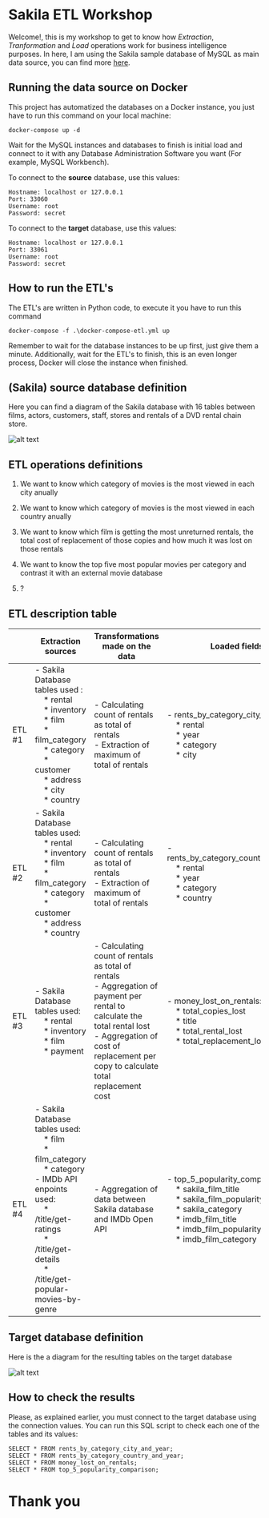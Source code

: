 # Sakila ETL Workshop

Welcome!, this is my workshop to get to know how *Extraction*, *Tranformation* and *Load* operations work for business intelligence purposes. In here, I am using the Sakila sample database of MySQL as main data source, you can find more [here](https://dev.mysql.com/doc/sakila/en/).

## Running the data source on Docker

This project has automatized the databases on a Docker instance, you just have to run this command on your local machine:

	docker-compose up -d

Wait for the MySQL instances and databases to finish is initial load and connect to it with any Database Administration Software you want (For example, MySQL Workbench).

To connect to the **source** database, use this values:

	Hostname: localhost or 127.0.0.1
	Port: 33060
	Username: root
	Password: secret

To connect to the **target** database, use this values:

	Hostname: localhost or 127.0.0.1
	Port: 33061
	Username: root
	Password: secret

## How to run the ETL's

The ETL's are written in Python code, to execute it you have to run this command

	docker-compose -f .\docker-compose-etl.yml up

Remember to wait for the database instances to be up first, just give them a minute.
Additionally, wait for the ETL's to finish, this is an even longer process, Docker will close the instance when finished.

## (Sakila) source database definition

Here you can find a diagram of the Sakila database with 16 tables between films, actors, customers, staff, stores and rentals of a DVD rental chain store. 

![alt text](./misc/Sakila_database.PNG "Sakila diagram")

## ETL operations definitions

1. We want to know which category of movies is the most viewed in each city anually 

2. We want to know which category of movies is the most viewed in each country anually

3. We want to know which film is getting the most unreturned rentals, the total cost of replacement of those copies and how much it was lost on those rentals

4. We want to know the top five most popular movies per category and contrast it with an external movie database

5. ?

## ETL description table

|        | Extraction sources                                                                                                                                                                                                                        | Transformations made on the data                                                                                                                                                                                           | Loaded fields                                                                                                                                                                                                         |
|--------|-------------------------------------------------------------------------------------------------------------------------------------------------------------------------------------------------------------------------------------------|----------------------------------------------------------------------------------------------------------------------------------------------------------------------------------------------------------------------------|-----------------------------------------------------------------------------------------------------------------------------------------------------------------------------------------------------------------------|
| ETL #1 | - Sakila Database tables used :<br/>&nbsp;&nbsp;&nbsp;&nbsp;* rental<br/>&nbsp;&nbsp;&nbsp;&nbsp;* inventory<br/>&nbsp;&nbsp;&nbsp;&nbsp;* film<br/>&nbsp;&nbsp;&nbsp;&nbsp;* film_category<br/>&nbsp;&nbsp;&nbsp;&nbsp;* category<br/>&nbsp;&nbsp;&nbsp;&nbsp;* customer<br/>&nbsp;&nbsp;&nbsp;&nbsp;* address<br/>&nbsp;&nbsp;&nbsp;&nbsp;* city<br/>&nbsp;&nbsp;&nbsp;&nbsp;* country<br/>                        | - Calculating count of rentals as total of rentals<br/> - Extraction of maximum of total of rentals<br/>                                                                                                                   | - rents_by_category_city_and_year:<br/>&nbsp;&nbsp;&nbsp;&nbsp;* rental<br/>&nbsp;&nbsp;&nbsp;&nbsp;* year<br/>&nbsp;&nbsp;&nbsp;&nbsp;* category<br/>&nbsp;&nbsp;&nbsp;&nbsp;* city<br/>                                                                                                         |
| ETL #2 | - Sakila Database tables used:<br/>&nbsp;&nbsp;&nbsp;&nbsp;* rental<br/>&nbsp;&nbsp;&nbsp;&nbsp;* inventory<br/>&nbsp;&nbsp;&nbsp;&nbsp;* film<br/>&nbsp;&nbsp;&nbsp;&nbsp;* film_category<br/>&nbsp;&nbsp;&nbsp;&nbsp;* category<br/>&nbsp;&nbsp;&nbsp;&nbsp;* customer<br/>&nbsp;&nbsp;&nbsp;&nbsp;* address<br/>&nbsp;&nbsp;&nbsp;&nbsp;* country<br/>                                         | - Calculating count of rentals as total of rentals<br/> - Extraction of maximum of total of rentals<br/>                                                                                                                   |- rents_by_category_country_and_year:<br/>&nbsp;&nbsp;&nbsp;&nbsp;* rental<br/>&nbsp;&nbsp;&nbsp;&nbsp;* year<br/>&nbsp;&nbsp;&nbsp;&nbsp;* category<br/>&nbsp;&nbsp;&nbsp;&nbsp;* country<br/>                                                                                                   |
| ETL #3 | - Sakila Database tables used:<br/>&nbsp;&nbsp;&nbsp;&nbsp;* rental<br/>&nbsp;&nbsp;&nbsp;&nbsp;* inventory<br/>&nbsp;&nbsp;&nbsp;&nbsp;* film<br/>&nbsp;&nbsp;&nbsp;&nbsp;* payment<br/>                                                                                                                             | - Calculating count of rentals as total of rentals<br/> - Aggregation of payment per rental to calculate the total rental lost<br/> - Aggregation of cost of replacement per copy to calculate total replacement cost<br/> | - money_lost_on_rentals:<br/>&nbsp;&nbsp;&nbsp;&nbsp;* total_copies_lost<br/>&nbsp;&nbsp;&nbsp;&nbsp;* title<br/>&nbsp;&nbsp;&nbsp;&nbsp;* total_rental_lost<br/>&nbsp;&nbsp;&nbsp;&nbsp;* total_replacement_lost<br/>                                                                            |
| ETL #4 | - Sakila Database tables used:<br/>&nbsp;&nbsp;&nbsp;&nbsp;* film<br/>&nbsp;&nbsp;&nbsp;&nbsp;* film_category<br/>&nbsp;&nbsp;&nbsp;&nbsp;* category<br/> - IMDb API enpoints used:<br/>&nbsp;&nbsp;&nbsp;&nbsp;* /title/get-ratings<br/>&nbsp;&nbsp;&nbsp;&nbsp;* /title/get-details<br/>&nbsp;&nbsp;&nbsp;&nbsp;* /title/get-popular-movies-by-genre<br/> | - Aggregation of data between Sakila database and IMDb Open API                                                                                                                                                            | - top_5_popularity_comparison<br/>&nbsp;&nbsp;&nbsp;&nbsp;* sakila_film_title<br/>&nbsp;&nbsp;&nbsp;&nbsp;* sakila_film_popularity<br/>&nbsp;&nbsp;&nbsp;&nbsp;* sakila_category<br/>&nbsp;&nbsp;&nbsp;&nbsp;* imdb_film_title<br/>&nbsp;&nbsp;&nbsp;&nbsp;* imdb_film_popularity<br/>&nbsp;&nbsp;&nbsp;&nbsp;* imdb_film_category<br/> |


## Target database definition

Here is the a diagram for the resulting tables on the target database

![alt text](./misc/Target_database.PNG "Target diagram")

## How to check the results

Please, as explained earlier, you must connect to the target database using the connection values.
You can run this SQL script to check each one of the tables and its values:

	SELECT * FROM rents_by_category_city_and_year;
	SELECT * FROM rents_by_category_country_and_year;
	SELECT * FROM money_lost_on_rentals;
	SELECT * FROM top_5_popularity_comparison;

# Thank you
